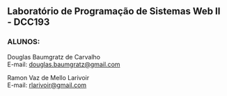 ## Laboratório de Programação de Sistemas Web II - DCC193


### ALUNOS:

Douglas Baumgratz de Carvalho <br>
E-mail: douglas.baumgratz@gmail.com  

Ramon Vaz de Mello Larivoir <br>
E-mail: rlarivoir@gmail.com
